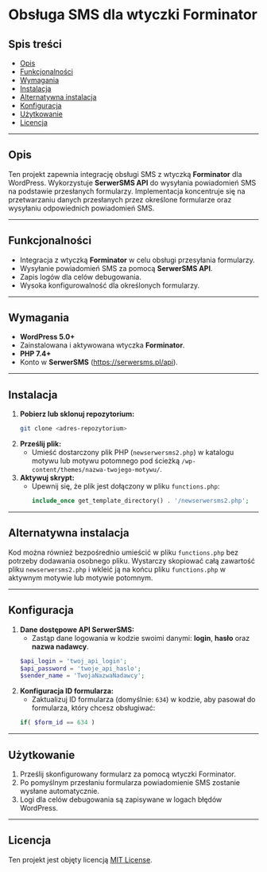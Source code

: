 # Obsługa SMS dla wtyczki Forminator

## Spis treści
- [Opis](#opis)
- [Funkcjonalności](#funkcjonalności)
- [Wymagania](#wymagania)
- [Instalacja](#instalacja)
- [Alternatywna instalacja](#alternatywna-instalacja)
- [Konfiguracja](#konfiguracja)
- [Użytkowanie](#użytkowanie)
- [Licencja](#licencja)

---

## Opis
Ten projekt zapewnia integrację obsługi SMS z wtyczką **Forminator** dla WordPress. Wykorzystuje **SerwerSMS API** do wysyłania powiadomień SMS na podstawie przesłanych formularzy. Implementacja koncentruje się na przetwarzaniu danych przesłanych przez określone formularze oraz wysyłaniu odpowiednich powiadomień SMS.

---

## Funkcjonalności
- Integracja z wtyczką **Forminator** w celu obsługi przesyłania formularzy.
- Wysyłanie powiadomień SMS za pomocą **SerwerSMS API**.
- Zapis logów dla celów debugowania.
- Wysoka konfigurowalność dla określonych formularzy.

---

## Wymagania
- **WordPress 5.0+**
- Zainstalowana i aktywowana wtyczka **Forminator**.
- **PHP 7.4+**
- Konto w **SerwerSMS** (https://serwersms.pl/api).

---

## Instalacja
1. **Pobierz lub sklonuj repozytorium:**
   ```bash
   git clone <adres-repozytorium>
   ```
2. **Prześlij plik:**
   - Umieść dostarczony plik PHP (`newserwersms2.php`) w katalogu motywu lub motywu potomnego pod ścieżką `/wp-content/themes/nazwa-twojego-motywu/`.
3. **Aktywuj skrypt:**
   - Upewnij się, że plik jest dołączony w pliku `functions.php`:
     ```php
     include_once get_template_directory() . '/newserwersms2.php';
     ```

---

## Alternatywna instalacja
Kod można również bezpośrednio umieścić w pliku `functions.php` bez potrzeby dodawania osobnego pliku. Wystarczy skopiować całą zawartość pliku `newserwersms2.php` i wkleić ją na końcu pliku `functions.php` w aktywnym motywie lub motywie potomnym.

---

## Konfiguracja
1. **Dane dostępowe API SerwerSMS:**
   - Zastąp dane logowania w kodzie swoimi danymi: **login**, **hasło** oraz **nazwa nadawcy**.
   ```php
   $api_login = 'twoj_api_login';
   $api_password = 'twoje_api_haslo';
   $sender_name = 'TwojaNazwaNadawcy';
   ```
2. **Konfiguracja ID formularza:**
   - Zaktualizuj ID formularza (domyślnie: `634`) w kodzie, aby pasował do formularza, który chcesz obsługiwać:
   ```php
   if( $form_id == 634 )
   ```

---

## Użytkowanie
1. Prześlij skonfigurowany formularz za pomocą wtyczki Forminator.
2. Po pomyślnym przesłaniu formularza powiadomienie SMS zostanie wysłane automatycznie.
3. Logi dla celów debugowania są zapisywane w logach błędów WordPress.

---

## Licencja
Ten projekt jest objęty licencją [MIT License](LICENSE).

